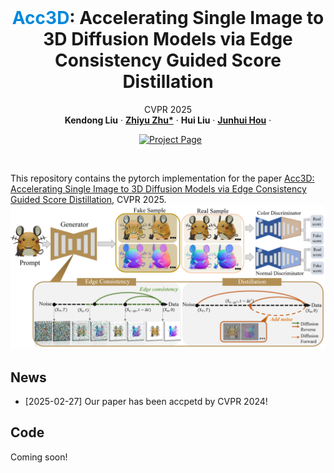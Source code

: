 <br />
<p align="center">
    <h1 align="center">
        <span style="color:#0088dd;">Acc3D</span>: Accelerating Single Image to 3D Diffusion Models via Edge Consistency Guided Score Distillation
    </h1>

  <p align="center">
  CVPR 2025
    <br />
    <strong>Kendong Liu</strong>
    ·
    <a href="https://scholar.google.com/citations?user=d1L0KkoAAAAJ&hl=en"><strong>Zhiyu Zhu*</strong></a>
    ·
    <strong>Hui Liu</strong>
    ·
    <a href="https://sites.google.com/site/junhuihoushomepage/"><strong>Junhui Hou</strong></a>
    ·
  </p>

  <p align="center">
    <a href='https://acc3d-object.github.io/' style='padding-left: 0.5rem;'>
      <img src='https://img.shields.io/badge/Project-Page-blue?style=flat&logo=Google%20chrome&logoColor=blue' alt='Project Page'></a>
  </p>

</p>
<br />

This repository contains the pytorch implementation for the paper [Acc3D: Accelerating Single Image to 3D Diffusion Models via Edge Consistency Guided Score Distillation](https://acc3d-object.github.io/), CVPR 2025. 
![Fig_pipeline.png](assets/Fig_pipeline.png)


## News
- [2025-02-27] Our paper has been accpetd by CVPR 2024!



## Code
Coming soon!